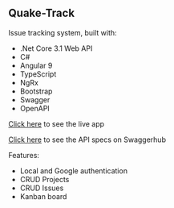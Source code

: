 ## Quake-Track

Issue tracking system, built with:

-   .Net Core 3.1 Web API
-   C#
-   Angular 9
-   TypeScript
-   NgRx
-   Bootstrap
-   Swagger
-   OpenAPI

[Click here](https://quake-track.azurewebsites.net/) to see the live app

[Click here](https://app.swaggerhub.com/apis-docs/eozgit/Quake-Track/v10) to see the API specs on Swaggerhub

Features:

-   Local and Google authentication
-   CRUD Projects
-   CRUD Issues
-   Kanban board  
